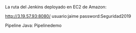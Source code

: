 La ruta del Jenkins deployado en EC2 de Amazon:

http://3.19.57.93:8080/
usuario:jaime
password:Seguridad2019


Pipeline Java: Pipelinedemo
